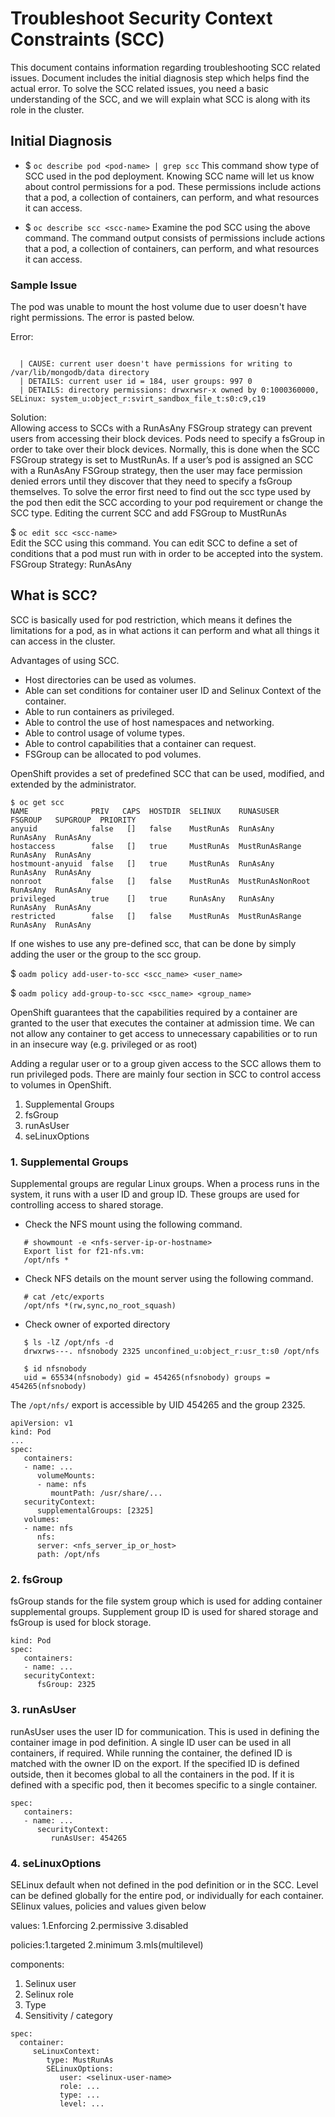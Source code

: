 # Troubleshoot Security Context Constraints (SCC)

This document contains information regarding troubleshooting SCC related issues. 
Document includes the initial diagnosis step which helps find the actual error.
To solve the SCC related issues, you need a basic understanding of the SCC, and we will explain what SCC is along with its role in the cluster. 

## Initial Diagnosis

* $ `oc describe pod <pod-name> | grep scc`
    This command show type of SCC used in the pod deployment. 
    Knowing  SCC name will let us know about control permissions for a pod. 
    These permissions include actions that a pod, a collection of containers, can perform, and what resources it can access.  

* $ `oc describe scc <scc-name>`
    Examine the pod SCC using the above command. 
    The command output consists of permissions include actions that a pod, a collection of containers, can perform, and what resources it can access.


### Sample Issue
The pod was unable to mount the host volume due to user doesn't have right permissions.
The error is pasted below. 

Error:

```text

  | CAUSE: current user doesn't have permissions for writing to /var/lib/mongodb/data directory
  | DETAILS: current user id = 184, user groups: 997 0
  | DETAILS: directory permissions: drwxrwsr-x owned by 0:1000360000, SELinux: system_u:object_r:svirt_sandbox_file_t:s0:c9,c19
```
Solution:   
Allowing access to SCCs with a RunAsAny FSGroup strategy can prevent users from accessing their block devices. 
Pods need to specify a fsGroup in order to take over their block devices. 
Normally, this is done when the SCC FSGroup strategy is set to MustRunAs. 
If a user’s pod is assigned an SCC with a RunAsAny FSGroup strategy, then the user may face permission denied errors until they discover that they need to specify a fsGroup themselves.
To solve the error first need to find out the scc type used by the pod then edit the SCC according to your pod requirement or change the SCC type.
Editing the current SCC and add FSGroup to MustRunAs  

$ `oc edit scc <scc-name>`  
Edit the SCC using this command. 
You can edit SCC to define a set of conditions that a pod must run with in order to be accepted into the system.  
FSGroup Strategy: RunAsAny


## What is SCC?

SCC is basically used for pod restriction, which means it defines the limitations for a pod, as in what actions it can perform and what all things it can access in the cluster.

Advantages of using SCC.

* Host directories can be used as volumes.
* Able can set conditions for container user ID and Selinux Context of the container.
* Able to run containers as privileged.
* Able to control the use of host namespaces and networking.
* Able to control usage of volume types.
* Able to control capabilities that a container can request.
* FSGroup can be allocated to pod volumes.

OpenShift provides a set of predefined SCC that can be used, modified, and extended by the administrator.

```text  
$ oc get scc 
NAME              PRIV   CAPS  HOSTDIR  SELINUX    RUNASUSER         FSGROUP   SUPGROUP  PRIORITY
anyuid            false   []   false    MustRunAs  RunAsAny          RunAsAny  RunAsAny  
hostaccess        false   []   true     MustRunAs  MustRunAsRange    RunAsAny  RunAsAny  
hostmount-anyuid  false   []   true     MustRunAs  RunAsAny          RunAsAny  RunAsAny
nonroot           false   []   false    MustRunAs  MustRunAsNonRoot  RunAsAny  RunAsAny 
privileged        true    []   true     RunAsAny   RunAsAny          RunAsAny  RunAsAny
restricted        false   []   false    MustRunAs  MustRunAsRange    RunAsAny  RunAsAny
```
If one wishes to use any pre-defined scc, that can be done by simply adding the user or the group to the scc group.

$ `oadm policy add-user-to-scc <scc_name> <user_name>`

$ `oadm policy add-group-to-scc <scc_name> <group_name>`

OpenShift guarantees that the capabilities required by a container are granted to the user that executes the container at admission time.  We can not allow any container to get access to unnecessary capabilities or to run in an insecure way (e.g. privileged or as root)

Adding a regular user or to a group given access to the SCC allows them to run privileged pods. There are mainly four section in SCC to control access to volumes in OpenShift.

1. Supplemental Groups
1. fsGroup
1. runAsUser
1. seLinuxOptions

### 1. Supplemental Groups
Supplemental groups are regular Linux groups. 
When a process runs in the system, it runs with a user ID and group ID. 
These groups are used for controlling access to shared storage.

* Check the NFS mount using the following command.
 
```text
   # showmount -e <nfs-server-ip-or-hostname>
   Export list for f21-nfs.vm: 
   /opt/nfs * 
```

* Check NFS details on the mount server using the following command.
   
```text
   # cat /etc/exports 
   /opt/nfs *(rw,sync,no_root_squash)
```

* Check owner of exported directory
   
```text
   $ ls -lZ /opt/nfs -d
   drwxrws---. nfsnobody 2325 unconfined_u:object_r:usr_t:s0 /opt/nfs
    
   $ id nfsnobody
   uid = 65534(nfsnobody) gid = 454265(nfsnobody) groups = 454265(nfsnobody)
```

The `/opt/nfs/` export is accessible by UID 454265 and the group 2325.     

```text
apiVersion: v1
kind: Pod
...
spec:
   containers:
   - name: ...
      volumeMounts:
      - name: nfs
         mountPath: /usr/share/...
   securityContext:
      supplementalGroups: [2325]
   volumes:
   - name: nfs
      nfs:
      server: <nfs_server_ip_or_host>
      path: /opt/nfs
```

### 2. fsGroup

fsGroup stands for the file system group which is used for adding container supplemental groups. 
Supplement group ID is used for shared storage and fsGroup is used for block storage.

```text
kind: Pod
spec:
   containers:
   - name: ...
   securityContext:
      fsGroup: 2325
```

### 3. runAsUser

runAsUser uses the user ID for communication. 
This is used in defining the container image in pod definition. A single ID user can be used in all containers, if required.
While running the container, the defined ID is matched with the owner ID on the export. 
If the specified ID is defined outside, then it becomes global to all the containers in the pod. 
If it is defined with a specific pod, then it becomes specific to a single container.

```text
spec:
   containers:
   - name: ...
      securityContext:
         runAsUser: 454265
```

### 4. seLinuxOptions

SELinux default when not defined in the pod definition or in the SCC. 
Level can be defined globally for the entire pod, or individually for each container.
SElinux values, policies and values given below

values: 1.Enforcing 2.permissive 3.disabled

policies:1.targeted 2.minimum 3.mls(multilevel)

components:

1. Selinux user
1. Selinux role
1. Type
1. Sensitivity / category

```text
spec:
  container:
     seLinuxContext: 
        type: MustRunAs
        SELinuxOptions: 
           user: <selinux-user-name>
           role: ...
           type: ...
           level: ...
```




